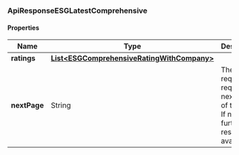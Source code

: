 
[//]: # (CLASS:ApiResponseESGLatestComprehensive)

[//]: # (KIND:object)

### ApiResponseESGLatestComprehensive

#### Properties

[//]: # (START_DEFINITION)

Name | Type | Description
------------ | ------------- | -------------
**ratings** | [**List&lt;ESGComprehensiveRatingWithCompany&gt;**](ESGComprehensiveRatingWithCompany.md) |  &nbsp;
**nextPage** | String | The token required to request the next page of the data. If null, no further results are available. &nbsp;

[//]: # (END_DEFINITION)


[//]: # (CONTAINED_CLASS:ESGComprehensiveRatingWithCompany)





